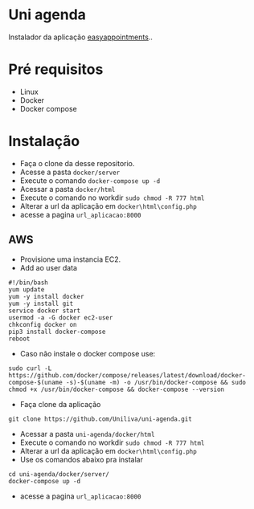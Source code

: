 
# Uni agenda

Instalador da aplicação [easyappointments](https://easyappointments.org)..

# Pré requisitos

- Linux
- Docker
- Docker compose

# Instalação

- Faça o clone da desse repositorio.
- Acesse a pasta `docker/server`
- Execute o comando `docker-compose up -d`
- Acessar a pasta `docker/html`
- Execute o comando no workdir `sudo chmod -R 777 html`
- Alterar a url da aplicação em `docker\html\config.php`
- acesse a pagina `url_aplicacao:8000`

## AWS

- Provisione uma instancia EC2.
- Add ao user data

```shell
#!/bin/bash
yum update
yum -y install docker
yum -y install git
service docker start
usermod -a -G docker ec2-user
chkconfig docker on
pip3 install docker-compose
reboot
```

- Caso não instale o docker compose use:

```shell
sudo curl -L https://github.com/docker/compose/releases/latest/download/docker-compose-$(uname -s)-$(uname -m) -o /usr/bin/docker-compose && sudo chmod +x /usr/bin/docker-compose && docker-compose --version
```

- Faça clone da aplicação

```shell
git clone https://github.com/Uniliva/uni-agenda.git
```


- Acessar a pasta `uni-agenda/docker/html`
- Execute o comando no workdir `sudo chmod -R 777 html`
- Alterar a url da aplicação em `docker\html\config.php`
- Use os comandos abaixo pra instalar

```shell
cd uni-agenda/docker/server/
docker-compose up -d
```


- acesse a pagina `url_aplicacao:8000`